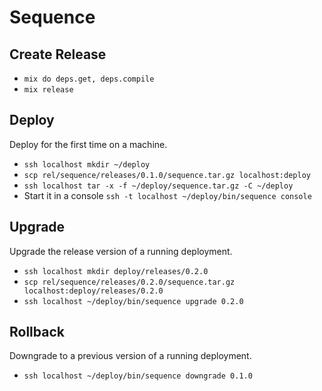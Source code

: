 # Sequence

## Create Release
* `mix do deps.get, deps.compile`
* `mix release`

## Deploy
Deploy for the first time on a machine.
* `ssh localhost mkdir ~/deploy`
* `scp rel/sequence/releases/0.1.0/sequence.tar.gz localhost:deploy`
* `ssh localhost tar -x -f ~/deploy/sequence.tar.gz -C ~/deploy`
* Start it in a console `ssh -t localhost ~/deploy/bin/sequence console`

## Upgrade
Upgrade the release version of a running deployment.
* `ssh localhost mkdir deploy/releases/0.2.0`
* `scp rel/sequence/releases/0.2.0/sequence.tar.gz localhost:deploy/releases/0.2.0`
* `ssh localhost ~/deploy/bin/sequence upgrade 0.2.0`

## Rollback
Downgrade to a previous version of a running deployment.
* `ssh localhost ~/deploy/bin/sequence downgrade 0.1.0`
